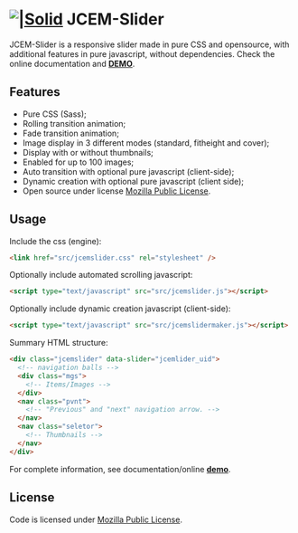 # [![|Solid](https://jcemslider.jcem.pro/assets/favicon/32x32.png)](https://jscemslider.jcem.pro) JCEM-Slider

JCEM-Slider is a responsive slider made in pure CSS and opensource, with additional features in pure javascript, without dependencies.
Check the online documentation and **[DEMO](http://jcemslider.jcem.pro)**.

## Features

- Pure CSS (Sass);
- Rolling transition animation;
- Fade transition animation;
- Image display in 3 different modes (standard, fitheight and cover);
- Display with or without thumbnails;
- Enabled for up to 100 images;
- Auto transition with optional pure javascript (client-side);
- Dynamic creation with optional pure javascript (client side);
- Open source under license [Mozilla Public License](https://choosealicense.com/licenses/mpl-2.0/).

## Usage

Include the css (engine):

```html
<link href="src/jcemslider.css" rel="stylesheet" />
```

Optionally include automated scrolling javascript:

```html
<script type="text/javascript" src="src/jcemslider.js"></script>
```

Optionally include dynamic creation javascript (client-side):

```html
<script type="text/javascript" src="src/jcemslidermaker.js"></script>
```

Summary HTML structure:

```html
<div class="jcemslider" data-slider="jcemlider_uid">
  <!-- navigation balls -->
  <div class="mgs">
    <!-- Items/Images -->
  </div>
  <nav class="pvnt">
    <!-- "Previous" and "next" navigation arrow. -->
  </nav>
  <nav class="seletor">
    <!-- Thumbnails -->
  </nav>
</div>
```

For complete information, see documentation/online **[demo](http://jcemslider.jcem.pro)**.

## License

Code is licensed under [Mozilla Public License]('https://choosealicense.com/licenses/mpl-2.0/).
